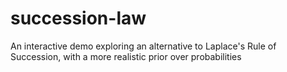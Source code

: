 # succession-law
An interactive demo exploring an alternative to Laplace's Rule of Succession, with a more realistic prior over probabilities
